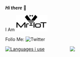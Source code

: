 ***Hi there*** 👋


I Am  <img width="100" alt="Screenshot" src="https://github.com/V33RU/v33ru/blob/main/logo%20in%20illustrator.jpg">



Follo Me:
![[Twitter](https://github.com/johan/svg-cleanups/blob/master/logos/twitter.svg)](https://twitter.com/v33riot)

<img align='right' src="https://github-readme-stats.vercel.app/api?username=v33ru&show_icons=true&theme=dracula" width="300">

[![Languages i use](https://github-readme-stats.vercel.app/api/top-langs/?username=v33ru&layout=compact)](https://github.com/anuraghazra/github-readme-stats)

